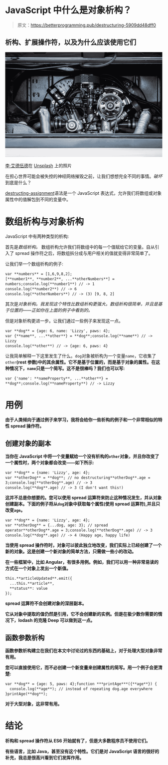 # JavaScript 中什么是对象析构？

> 原文：<https://betterprogramming.pub/destructuring-5909dd48dff0>

## 析构、扩展操作符，以及为什么应该使用它们

![](img/91fa0ac8cd154fb00c54dafa6193bc13.png)

[李·艾德伍德](https://unsplash.com/@lee2d2?utm_source=unsplash&utm_medium=referral&utm_content=creditCopyText)在 [Unsplash](https://unsplash.com/s/photos/combustion?utm_source=unsplash&utm_medium=referral&utm_content=creditCopyText) 上的照片

在担心世界可能会被失控的神经网络摧毁之前，让我们想想完全不同的事情。*破坏*到底是什么？

[destructing-assignment](https://developer.mozilla.org/en-US/docs/Web/JavaScript/Reference/Operators/Destructuring_assignment)语法是一个 JavaScript 表达式，允许我们将数组或对象属性中的值解包到不同的变量中。

# 数组析构与对象析构

JavaScript 中有两种类型的析构:

首先是*数组析构。* 数组析构允许我们将数组中的每一个值赋给它的变量。自从引入了 spread 操作符之后，将数组拆分成与用户相关的值就变得非常简单了。

让我们举一个数组析构的例子:

```
var **numbers** = [1,6,9,8,2];
[**number1**, **number2**, ...**otherNumbers**] = numbers;console.log(**number1**) // -> 1
console.log(**number2**) // -> 6
console.log(**otherNumbers**) // -> (3) [9, 8, 2]
```

其次是*对象析构。我发现这个特性比数组析构更强大。数组析构很简单，并且是基于位置的——正如你在上面的例子中看到的。*

但是对象析构更进一步。让我们通过一些例子来发现这一点。

```
var **dog** = {age: 6, name: 'Lizzy', paws: 4};
var {**name**, ...**other**} = **dog**;console.log(**name**) // -> Lizzy
console.log(**other**) // -> {age: 6, paws: 4}
```

让我简单解释一下这里发生了什么。`dog`对象被析构为一个变量`name`，它收集了`other`**(rest 参数)中的其余属性。它不是基于位置的，而是基于对象的属性。在这种情况下，`name`只是一个简写。这不是很棒吗？我们也可以写:**

```
var {'name': **nameProperty**, ...**other**} = **dog**;console.log(**nameProperty**) // -> Lizzy
```

# **用例**

**由于人类倾向于通过例子来学习，我将会给你一些析构的例子和一个非常相似的特性 spread 操作符。**

## **创建对象的副本**

**当你在 JavaScript 中将一个变量赋给一个没有析构的`other`对象，并且你改变了一个属性时，两个对象都会改变——如下所示:**

```
var **dog** = {name: 'Lizzy', age: 4};
var **otherDog** = **dog**; // no destructuring**otherDog**.age = 3;console.log(**otherDog**.age) // -> 3
console.log(**dog**.age) // -> 3 (I don't want this!)
```

**这并不总是你想要的。您可以使用 spread 运算符来防止这种情况发生，并从对象创建副本。下面的例子将从`dog`对象中获取每个属性(使用 spread 运算符),并且只改变`age`。**

```
var **dog** = {name: 'Lizzy', age: 4};
var **otherDog** = {...dog, age: 3}; // spread operator**otherDog**.age = 3;console.log(**otherDog**.age) // -> 3
console.log(**dog**.age) // -> 4 (Happy age, happy life)
```

**当使用 spread 操作符时，对象可以彼此独立地改变，我们实际上已经创建了一个新的对象。这是创建一个新对象的简单方法，只需做一些小的改动。**

**在一些框架中，比如 Angular，有很多用例。例如，我们可以用一种非常易读的方式在一个对象上发出一个新值。**

```
this.**articleUpdated**.emit({
  ...this.**article**,
  **status**: value
});
```

**spread 运算符不会创建对象的深层副本。**

**它从对象中提取的值仍然是引用，它不会创建新的实例。但是在极少数你需要的情况下，lodash 的克隆 Deep 可以做到这一点。**

## **函数参数析构**

**函数参数析构建立在我们在本文中讨论过的东西的基础上，对于处理大型对象非常有用。**

**您可以直接使用它，而不必创建一个新变量来创建属性的简写。用一个例子会更清楚:**

```
var **dog** = {age: 5, paws: 4};function ***printAge***({**age**}) {
  console.log(**age**); // instead of repeating dog.age everywhere
}printAge(**dog**);
```

**对于大型对象，这非常有用。**

# **结论**

**析构和 spread 操作符从 ES6 开始就有了，但是大多数程序员不使用它们。**

**有些语言，比如 Java，甚至没有这个特性。它们是对 JavaScript 语言的很好的补充，我总是很高兴看到它们发挥作用。**